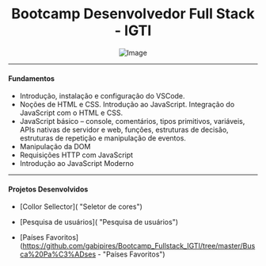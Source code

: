 <h1 align="center">
Bootcamp Desenvolvedor Full Stack - IGTI
</h1>


<p align="center">
    <img src="https://www.igti.com.br/wp-content/uploads/2020/02/parceirosAtivo-114.png" alt="Image"/>



------------

#### Fundamentos

- Introdução, instalação e configuração do VSCode.
- Noções de HTML e CSS. Introdução ao JavaScript. Integração do JavaScript com o HTML e CSS.
- JavaScript básico – console, comentários, tipos primitivos, variáveis, APIs nativas de servidor e web, funções, estruturas de decisão, estruturas de repetição e manipulação de eventos.
- Manipulação da DOM
- Requisições HTTP com JavaScript
- Introdução ao JavaScript Moderno

------------

#### Projetos Desenvolvidos

- [Collor Sellector]( "Seletor de cores")

- [Pesquisa de usuários]( "Pesquisa de usuários")

- [Países Favoritos](https://github.com/gabipires/Bootcamp_Fullstack_IGTI/tree/master/Busca%20Pa%C3%ADses - "Países Favoritos")
